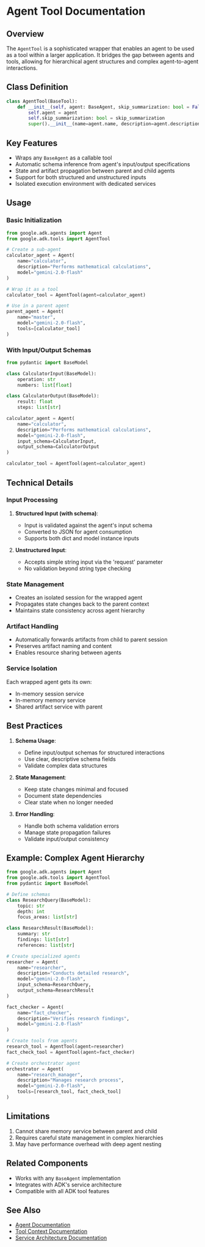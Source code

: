 # Agent Tool Documentation

## Overview

The `AgentTool` is a sophisticated wrapper that enables an agent to be used as a tool within a larger application. It bridges the gap between agents and tools, allowing for hierarchical agent structures and complex agent-to-agent interactions.

## Class Definition

```python
class AgentTool(BaseTool):
    def __init__(self, agent: BaseAgent, skip_summarization: bool = False):
        self.agent = agent
        self.skip_summarization: bool = skip_summarization
        super().__init__(name=agent.name, description=agent.description)
```

## Key Features

- Wraps any `BaseAgent` as a callable tool
- Automatic schema inference from agent's input/output specifications
- State and artifact propagation between parent and child agents
- Support for both structured and unstructured inputs
- Isolated execution environment with dedicated services

## Usage

### Basic Initialization

```python
from google.adk.agents import Agent
from google.adk.tools import AgentTool

# Create a sub-agent
calculator_agent = Agent(
    name="calculator",
    description="Performs mathematical calculations",
    model="gemini-2.0-flash"
)

# Wrap it as a tool
calculator_tool = AgentTool(agent=calculator_agent)

# Use in a parent agent
parent_agent = Agent(
    name="master",
    model="gemini-2.0-flash",
    tools=[calculator_tool]
)
```

### With Input/Output Schemas

```python
from pydantic import BaseModel

class CalculatorInput(BaseModel):
    operation: str
    numbers: list[float]

class CalculatorOutput(BaseModel):
    result: float
    steps: list[str]

calculator_agent = Agent(
    name="calculator",
    description="Performs mathematical calculations",
    model="gemini-2.0-flash",
    input_schema=CalculatorInput,
    output_schema=CalculatorOutput
)

calculator_tool = AgentTool(agent=calculator_agent)
```

## Technical Details

### Input Processing

1. **Structured Input (with schema)**:

   - Input is validated against the agent's input schema
   - Converted to JSON for agent consumption
   - Supports both dict and model instance inputs

2. **Unstructured Input**:
   - Accepts simple string input via the 'request' parameter
   - No validation beyond string type checking

### State Management

- Creates an isolated session for the wrapped agent
- Propagates state changes back to the parent context
- Maintains state consistency across agent hierarchy

### Artifact Handling

- Automatically forwards artifacts from child to parent session
- Preserves artifact naming and content
- Enables resource sharing between agents

### Service Isolation

Each wrapped agent gets its own:

- In-memory session service
- In-memory memory service
- Shared artifact service with parent

## Best Practices

1. **Schema Usage**:

   - Define input/output schemas for structured interactions
   - Use clear, descriptive schema fields
   - Validate complex data structures

2. **State Management**:

   - Keep state changes minimal and focused
   - Document state dependencies
   - Clear state when no longer needed

3. **Error Handling**:
   - Handle both schema validation errors
   - Manage state propagation failures
   - Validate input/output consistency

## Example: Complex Agent Hierarchy

```python
from google.adk.agents import Agent
from google.adk.tools import AgentTool
from pydantic import BaseModel

# Define schemas
class ResearchQuery(BaseModel):
    topic: str
    depth: int
    focus_areas: list[str]

class ResearchResult(BaseModel):
    summary: str
    findings: list[str]
    references: list[str]

# Create specialized agents
researcher = Agent(
    name="researcher",
    description="Conducts detailed research",
    model="gemini-2.0-flash",
    input_schema=ResearchQuery,
    output_schema=ResearchResult
)

fact_checker = Agent(
    name="fact_checker",
    description="Verifies research findings",
    model="gemini-2.0-flash"
)

# Create tools from agents
research_tool = AgentTool(agent=researcher)
fact_check_tool = AgentTool(agent=fact_checker)

# Create orchestrator agent
orchestrator = Agent(
    name="research_manager",
    description="Manages research process",
    model="gemini-2.0-flash",
    tools=[research_tool, fact_check_tool]
)
```

## Limitations

1. Cannot share memory service between parent and child
2. Requires careful state management in complex hierarchies
3. May have performance overhead with deep agent nesting

## Related Components

- Works with any `BaseAgent` implementation
- Integrates with ADK's service architecture
- Compatible with all ADK tool features

## See Also

- [Agent Documentation](../agents/base_agent.md)
- [Tool Context Documentation](tool_context.md)
- [Service Architecture Documentation](../architecture/services.md)
